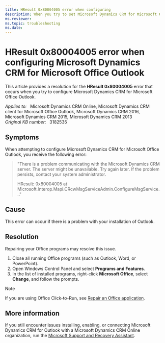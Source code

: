 ```yaml
---
title: HResult 0x80004005 error when configuring
description: When you try to set Microsoft Dynamics CRM for Microsoft Office Outlook, you receive the HResult 0x80004005 error. Provides a resolution.
ms.reviewer: 
ms.topic: troubleshooting
ms.date: 
---
```

# HResult 0x80004005 error when configuring Microsoft Dynamics CRM for Microsoft Office Outlook

This article provides a resolution for the **HResult 0x80004005** error that occurs when you try to configure Microsoft Dynamics CRM for Microsoft Office Outlook.

_Applies to:_ &nbsp; Microsoft Dynamics CRM Online, Microsoft Dynamics CRM client for Microsoft Office Outlook, Microsoft Dynamics CRM 2016, Microsoft Dynamics CRM 2015, Microsoft Dynamics CRM 2013  
_Original KB number:_ &nbsp; 3182535

## Symptoms

When attempting to configure Microsoft Dynamics CRM for Microsoft Office Outlook, you receive the following error:

> "There is a problem communicating with the Microsoft Dynamics CRM server. The server might be unavailable. Try again later. If the problem persists, contact your system administrator.
>
> HResult: 0x80004005 at Microsoft.Interop.Mapi.CRcwMsgServiceAdmin.ConfigureMsgService..."

## Cause

This error can occur if there is a problem with your installation of Outlook.

## Resolution

Repairing your Office programs may resolve this issue.

1. Close all running Office programs (such as Outlook, Word, or PowerPoint).
2. Open Windows Control Panel and select **Programs and Features**.
3. In the list of installed programs, right-click **Microsoft Office**, select **Change**, and follow the prompts.

> [!NOTE]
> If you are using Office Click-to-Run, see [Repair an Office application](https://support.microsoft.com/office/repair-an-office-application-7821d4b6-7c1d-4205-aa0e-a6b40c5bb88b).

## More information

If you still encounter issues installing, enabling, or connecting Microsoft Dynamics CRM for Outlook with a Microsoft Dynamics CRM Online organization, run the [Microsoft Support and Recovery Assistant](https://support.microsoft.com/office/about-the-microsoft-support-and-recovery-assistant-e90bb691-c2a7-4697-a94f-88836856c72f?ui=en-us&rs=en-us&ad=us#/Download?env=Prod&referralSite=CRMOCConfigKB).
